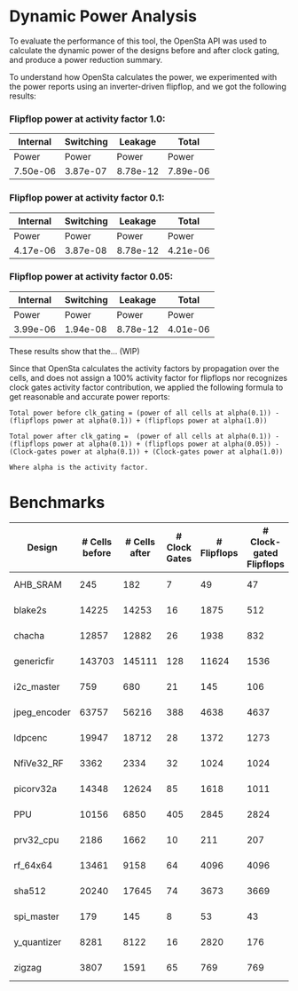 # Dynamic Power Analysis

To evaluate the performance of this tool, the OpenSta API was used to calculate the dynamic power of the designs before and after clock gating, and produce a power reduction summary. 

To understand how OpenSta calculates the power, we experimented with the power reports using an inverter-driven flipflop, and we got the following results:

### Flipflop power at activity factor 1.0:

|Internal|Switching|Leakage |Total   |
|--------|---------|--------|--------|
|Power   |Power    |Power   |Power   |
|7.50e-06|3.87e-07 |8.78e-12|7.89e-06|



### Flipflop power at activity factor 0.1:

|Internal|Switching|Leakage |Total   |
|--------|---------|--------|--------|
|Power   |Power    |Power   |Power   |
|4.17e-06|3.87e-08 |8.78e-12|4.21e-06|


### Flipflop power at activity factor 0.05:

|Internal|Switching|Leakage |Total   |
|--------|---------|--------|--------|
|Power   |Power    |Power   |Power   |
|3.99e-06|1.94e-08 |8.78e-12|4.01e-06|


These results show that the... (WIP)



Since that OpenSta calculates the activity factors by propagation over the cells, and does not assign a 100% activity factor for flipflops nor recognizes clock gates activity factor contribution, we applied the following formula to get reasonable and accurate power reports:

    Total power before clk_gating = (power of all cells at alpha(0.1)) - (flipflops power at alpha(0.1)) + (flipflops power at alpha(1.0))

    Total power after clk_gating =  (power of all cells at alpha(0.1)) - (flipflops power at alpha(0.1)) + (flipflops power at alpha(0.05)) - (Clock-gates power at alpha(0.1)) + (Clock-gates power at alpha(1.0))

    Where alpha is the activity factor.



# Benchmarks
|Design          |# Cells before|# Cells after|# Clock Gates          |# Flipflops           |# Clock-gated Flipflops|Total power before (W)|Total power after (W)|Total power difference (W)|Power reduction %|Cells reduction %|
|----------------|--------------|-------------|-----------------------|----------------------|-----------------------|----------------------|---------------------|--------------------------|-----------------|-----------------|
|AHB_SRAM        |245           |182          |7                      |49                    |47                     |3.90E-04              |3.08E-04             |8.11E-05                  |20.83%           |25.71%           |
|blake2s         |14225         |14253        |16                     |1875                  |512                    |8.94E-03              |8.06E-03             |8.86E-04                  |9.91%            |-0.20%           |
|chacha          |12857         |12882        |26                     |1938                  |832                    |6.92E-03              |5.88E-03             |1.03E-03                  |14.93%           |-0.19%           |
|genericfir      |143703        |145111       |128                    |11624                 |1536                   |8.43E-02              |8.09E-02             |3.38E-03                  |4.01%            |-0.98%           |
|i2c_master      |759           |680          |21                     |145                   |106                    |5.79E-04              |5.05E-04             |7.34E-05                  |12.68%           |10.41%           |
|jpeg_encoder    |63757         |56216        |388                    |4638                  |4637                   |3.41E-02              |2.38E-02             |1.03E-02                  |30.26%           |11.83%           |
|ldpcenc         |19947         |18712        |28                     |1372                  |1273                   |1.90E-02              |1.04E-02             |8.55E-03                  |45.05%           |6.19%            |
|NfiVe32_RF      |3362          |2334         |32                     |1024                  |1024                   |7.84E-03              |5.45E-03             |2.39E-03                  |30.46%           |30.58%           |
|picorv32a       |14348         |12624        |85                     |1618                  |1011                   |6.45E-03              |5.10E-03             |1.35E-03                  |20.90%           |12.02%           |
|PPU             |10156         |6850         |405                    |2845                  |2824                   |6.26E-02              |5.01E-02             |1.25E-02                  |19.96%           |32.55%           |
|prv32_cpu       |2186          |1662         |10                     |211                   |207                    |1.03E-03              |7.36E-04             |2.93E-04                  |28.45%           |23.97%           |
|rf_64x64        |13461         |9158         |64                     |4096                  |4096                   |3.14E-02              |2.14E-02             |1.01E-02                  |32.02%           |31.97%           |
|sha512          |20240         |17645        |74                     |3673                  |3669                   |7.70E-03              |5.37E-03             |2.33E-03                  |30.21%           |12.82%           |
|spi_master      |179           |145          |8                      |53                    |43                     |1.92E-04              |1.71E-04             |2.04E-05                  |10.64%           |18.99%           |
|y_quantizer     |8281          |8122         |16                     |2820                  |176                    |2.27E-01              |2.23E-01             |3.86E-03                  |1.70%            |1.92%            |
|zigzag          |3807          |1591         |65                     |769                   |769                    |8.14E-02              |5.54E-02             |2.60E-02                  |31.95%           |58.21%           |

